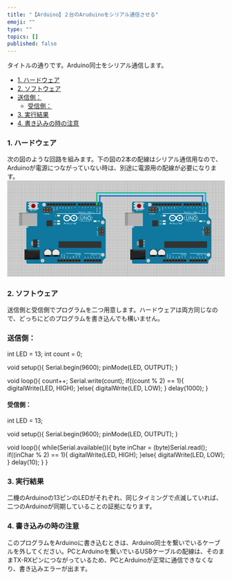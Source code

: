 ```yaml
---
title: "【Arduino】２台のAruduinoをシリアル通信させる"
emoji: ""
type: ""
topics: []
published: false
---
```


タイトルの通りです。Arduino同士をシリアル通信します。

* [1\. ハードウェア](#1-ハードウェア)
* [2\. ソフトウェア](#2-ソフトウェア)
* [送信側：](#送信側)  
   * [受信側：](#受信側)
* [3\. 実行結果](#3-実行結果)
* [4\. 書き込みの時の注意](#4-書き込みの時の注意)

### 1\. ハードウェア

次の図のような回路を組みます。下の図の2本の配線はシリアル通信用なので、Arduinoが電源につながっていない時は、別途に電源用の配線が必要になります。  
![f:id:pythonjacascript:20180724225759p:plain](/images/ppythonjacascript2018072420180724225759.png "f:id:pythonjacascript:20180724225759p:plain")

### 2\. ソフトウェア

送信側と受信側でプログラムを二つ用意します。ハードウェアは両方同じなので、どっちにどのプログラムを書き込んでも構いません。

### 送信側：

int LED = 13;
int count = 0;

void setup(){
  Serial.begin(9600);
  pinMode(LED, OUTPUT);
}

void loop(){
  count++;
  Serial.write(count);
  if((count % 2) == 1){ 
    digitalWrite(LED, HIGH);
  }else{
    digitalWrite(LED, LOW);
  }
  delay(1000);
}

#### 受信側：

int LED = 13;

void setup(){
  Serial.begin(9600);
  pinMode(LED, OUTPUT);
}

void loop(){
  while(Serial.available()){
    byte inChar = (byte)Serial.read();
    if((inChar % 2) == 1){ 
      digitalWrite(LED, HIGH);
    }else{
      digitalWrite(LED, LOW);
    }
    delay(10);
  }
}

### 3\. 実行結果

二機のArduinoの13ピンのLEDがそれぞれ、同じタイミングで点滅していれば、二つのArduinoが同期していることの証拠になります。  
  
  
### 4\. 書き込みの時の注意

このプログラムをArduinoに書き込むときは、Arduino同士を繋いでいるケーブルを外してください。PCとArduinoを繋いでいるUSBケーブルの配線は、そのままTX-RXピンにつながっているため、PCとArduinoが正常に通信できなくなり、書き込みエラーが出ます。